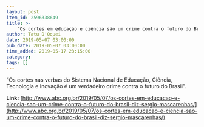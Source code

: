 ```yaml
---
layout: post
item_id: 2596338649
title: >-
    “Os cortes em educação e ciência são um crime contra o futuro do Brasil”, diz Sérgio Mascarenhas
author: Tatu D'Oquei
date: 2019-05-07 03:00:00
pub_date: 2019-05-07 03:00:00
time_added: 2019-05-17 23:15:00
category: 
tags: []
---
```


“Os cortes nas verbas do Sistema Nacional de Educação, Ciência, Tecnologia e Inovação é um verdadeiro crime contra o futuro do Brasil”.

**Link:** [http://www.abc.org.br/2019/05/07/os-cortes-em-educacao-e-ciencia-sao-um-crime-contra-o-futuro-do-brasil-diz-sergio-mascarenhas/](http://www.abc.org.br/2019/05/07/os-cortes-em-educacao-e-ciencia-sao-um-crime-contra-o-futuro-do-brasil-diz-sergio-mascarenhas/)

